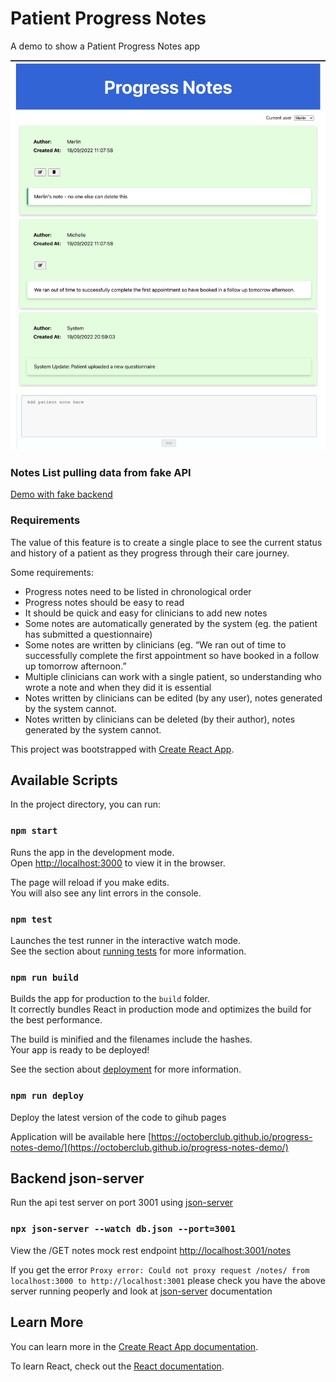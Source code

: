 # Patient Progress Notes

A demo to show a Patient Progress Notes app


![Loaded screen](public/notes-list-loaded.png)

### Notes List pulling data from fake API
[Demo with fake backend](https://octoberclub.github.io/progress-notes-demo/)


### Requirements

The value of this feature is to create a single place to see the current status and history of a patient as they progress through their care journey. 

Some requirements: 
- Progress notes need to be listed in chronological order 
- Progress notes should be easy to read 
- It should be quick and easy for clinicians to add new notes 
- Some notes are automatically generated by the system (eg. the patient has submitted a questionnaire) 
- Some notes are written by clinicians (eg. “We ran out of time to successfully complete the first appointment so have booked in a follow up tomorrow afternoon.” 
- Multiple clinicians can work with a single patient, so understanding who wrote a note and when they did it is essential 
- Notes written by clinicians can be edited (by any user), notes generated by the system cannot. 
- Notes written by clinicians can be deleted (by their author), notes generated by the system cannot. 

This project was bootstrapped with [Create React App](https://github.com/facebook/create-react-app).

## Available Scripts

In the project directory, you can run:

### `npm start`

Runs the app in the development mode.\
Open [http://localhost:3000](http://localhost:3000) to view it in the browser.

The page will reload if you make edits.\
You will also see any lint errors in the console.

### `npm test`

Launches the test runner in the interactive watch mode.\
See the section about [running tests](https://facebook.github.io/create-react-app/docs/running-tests) for more information.

### `npm run build`

Builds the app for production to the `build` folder.\
It correctly bundles React in production mode and optimizes the build for the best performance.

The build is minified and the filenames include the hashes.\
Your app is ready to be deployed!

See the section about [deployment](https://facebook.github.io/create-react-app/docs/deployment) for more information.

### `npm run deploy`

Deploy the latest version of the code to gihub pages

Application will be available here [https://octoberclub.github.io/progress-notes-demo/](https://octoberclub.github.io/progress-notes-demo/)

## Backend json-server

Run the api test server on port 3001 using [json-server](https://github.com/typicode/json-server)

### `npx json-server --watch db.json --port=3001`

View the /GET notes mock rest endpoint
[http://localhost:3001/notes](http://localhost:3000/notes)


If you get the error `Proxy error: Could not proxy request /notes/ from localhost:3000 to http://localhost:3001` please check you have the above server running peoperly and look at [json-server](https://github.com/typicode/json-server) documentation

## Learn More

You can learn more in the [Create React App documentation](https://facebook.github.io/create-react-app/docs/getting-started).

To learn React, check out the [React documentation](https://reactjs.org/).
